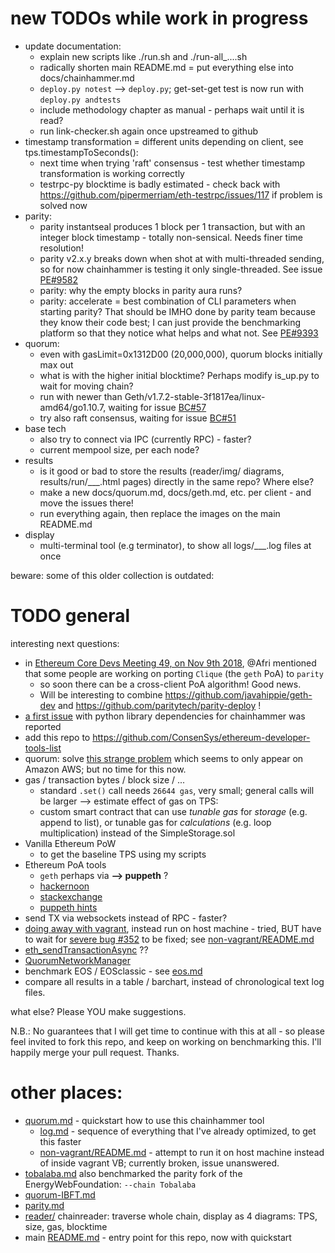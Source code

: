 
# new TODOs while work in progress

* update documentation: 
  * explain new scripts like ./run.sh and ./run-all_....sh
  * radically shorten main README.md = put everything else into docs/chainhammer.md
  * `deploy.py notest` --> `deploy.py`; get-set-get test is now run with `deploy.py andtests`
  * include methodology chapter as manual - perhaps wait until it is read?
  * run link-checker.sh again once upstreamed to github 
* timestamp transformation = different units depending on client, see tps.timestampToSeconds():
  * next time when trying 'raft' consensus - test whether timestamp transformation is working correctly
  * testrpc-py blocktime is badly estimated - check back with https://github.com/pipermerriam/eth-testrpc/issues/117 if problem is solved now
* parity:
  * parity instantseal produces 1 block per 1 transaction, but with an integer block timestamp - totally non-sensical. Needs finer time resolution!
  * parity v2.x.y breaks down when shot at with multi-threaded sending, so for now chainhammer is testing it only single-threaded. See issue [PE#9582](https://github.com/paritytech/parity-ethereum/issues/9582)
  * parity: why the empty blocks in parity aura runs?
  * parity: accelerate = best combination of CLI parameters when starting parity? That should be IMHO done by parity team because they know their code best; I can just provide the benchmarking platform so that they notice what helps and what not. See [PE#9393](https://github.com/paritytech/parity-ethereum/issues/9393)   
* quorum:
  * even with gasLimit=0x1312D00 (20,000,000), quorum blocks initially max out
  * what is with the higher initial blocktime? Perhaps modify is_up.py to wait for moving chain?
  * run with newer than Geth/v1.7.2-stable-3f1817ea/linux-amd64/go1.10.7, waiting for issue [BC#57](https://github.com/blk-io/crux/issues/57)
  * try also raft consensus, waiting for issue [BC#51](https://github.com/blk-io/crux/issues/51) 
* base tech
  * also try to connect via IPC (currently RPC) - faster?
  * current mempool size, per each node?
* results
  * is it good or bad to store the results (reader/img/ diagrams, results/run/___.html pages) directly in the same repo? Where else?
  * make a new docs/quorum.md, docs/geth.md, etc. per client - and move the issues there!  
  * run everything again, then replace the images on the main README.md
* display
  * multi-terminal tool (e.g terminator), to show all logs/___.log files at once



beware: some of this older collection is outdated:

# TODO general

interesting next questions:

* in [Ethereum Core Devs Meeting 49, on Nov 9th 2018](https://github.com/ethereum/pm/issues/60), @Afri mentioned that some people are working on porting `Clique` (the `geth` PoA) to `parity`
  * so soon there can be a cross-client PoA algorithm! Good news. 
  * Will be interesting to combine https://github.com/javahippie/geth-dev and https://github.com/paritytech/parity-deploy !
* [a first issue](https://github.com/drandreaskrueger/chainhammer/issues/1) with python library dependencies for chainhammer was reported 
* add this repo to https://github.com/ConsenSys/ethereum-developer-tools-list
* quorum: solve [this strange problem](https://github.com/drandreaskrueger/chainhammer/blob/d3b408d325e1089c54071aeceb4af06b75133dd2/reproduce_TODO-crux.md#problems) which seems to only appear on Amazon AWS; but no time for this now.
* gas / transaction bytes / block size / ...
  * standard `.set()` call needs `26644 gas`, very small; general calls will be larger --> estimate effect of gas on TPS:
  * custom smart contract that can use *tunable gas* for *storage* (e.g. append to list), or tunable gas for *calculations* (e.g. loop multiplication) instead of the SimpleStorage.sol 
* Vanilla Ethereum PoW
  * to get the baseline TPS using my scripts
* Ethereum PoA tools
  * `geth` perhaps via **--> puppeth** ?
  * [hackernoon](https://hackernoon.com/setup-your-own-private-proof-of-authority-ethereum-network-with-geth-9a0a3750cda8)
  * [stackexchange](https://ethereum.stackexchange.com/questions/15644/setting-up-a-private-poa-clique-network-with-puppeth/15649#15649)
  * [puppeth hints](https://github.com/ethereum/go-ethereum/issues/15581)
* send TX via websockets instead of RPC - faster?
* [doing away with vagrant](log.md#doing-away-with-vagrant), instead run on host machine - tried, BUT have to wait for [severe bug #352](https://github.com/jpmorganchase/quorum/issues/352#issuecomment-384731645) to be fixed; see [non-vagrant/README.md](https://github.com/drandreaskrueger/quorum-examples/blob/e8a368fa5248400472dc1bb66f3de4f38c26d9a9/non-vagrant/README.md)
* [eth_sendTransactionAsync](https://github.com/jpmorganchase/quorum/issues/346#issuecomment-382216968) ??
* [QuorumNetworkManager](https://github.com/ConsenSys/QuorumNetworkManager)
* benchmark EOS / EOSclassic - see [eos.md](../results/eos.md)
* compare all results in a table / barchart, instead of chronological text log files.

what else? Please YOU make suggestions.

N.B.: No guarantees that I will get time to continue with this at all - so please feel invited to fork this repo, and keep on working on benchmarking this. I'll happily merge your pull request. Thanks.

# other places:
* [quorum.md](../results/quorum.md) - quickstart how to use this chainhammer tool
  * [log.md](../results/log.md) - sequence of everything that I've already optimized, to get this faster 
  * [non-vagrant/README.md](https://github.com/drandreaskrueger/quorum-examples/blob/master/non-vagrant/README.md) - attempt to run it on host machine instead of inside vagrant VB; currently broken, issue unanswered.
* [tobalaba.md](../results/tobalaba.md) also benchmarked the parity fork of the EnergyWebFoundation: `--chain Tobalaba`
* [quorum-IBFT.md](../results/quorum-IBFT.md)
* [parity.md](../results/parity.md)
* [reader/](../reader/) chainreader: traverse whole chain, display as 4 diagrams: TPS, size, gas, blocktime
* main [README.md](../README.md) - entry point for this repo, now with quickstart

